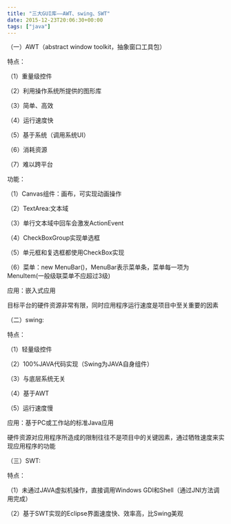 ```yaml
---
title: "三大GUI库——AWT、swing、SWT"
date: 2015-12-23T20:06:30+00:00
tags: ["java"]
---
```


（一）AWT（abstract window toolkit，抽象窗口工具包）

特点：

（1）重量级控件

（2）利用操作系统所提供的图形库

（3）简单、高效

（4）运行速度快

（5）基于系统（调用系统UI）

（6）消耗资源

（7）难以跨平台

功能：

（1）Canvas组件：画布，可实现动画操作

（2）TextArea:文本域

（3）单行文本域中回车会激发ActionEvent

（4）CheckBoxGroup实现单选框

（5）单元框和复选框都使用CheckBox实现

（6）菜单：new MenuBar()，MenuBar表示菜单条，菜单每一项为MenuItem(一般级联菜单不应超过3级)

应用：嵌入式应用

目标平台的硬件资源非常有限，同时应用程序运行速度是项目中至关重要的因素



（二）swing:

特点：

（1）轻量级控件

（2）100%JAVA代码实现（Swing为JAVA自身组件）

（3）与底层系统无关

（4）基于AWT

（5）运行速度慢

应用：基于PC或工作站的标准Java应用

硬件资源对应用程序所造成的限制往往不是项目中的关键因素，通过牺牲速度来实现应用程序的功能



（三）SWT:

特点：

（1）未通过JAVA虚拟机操作，直接调用Windows GDI和Shell（通过JNI方法调用完成）

（2）基于SWT实现的Eclipse界面速度快、效率高，比Swing美观